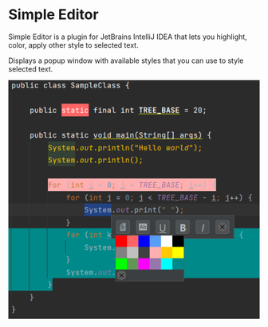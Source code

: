 # Simple Editor

Simple Editor is a plugin for JetBrains IntelliJ IDEA that lets you highlight, color, apply other style to selected text.

Displays a popup window with available styles that you can use to style selected text.

<kbd>
<img src="screenshots/colored-example.png">
</kbd>
